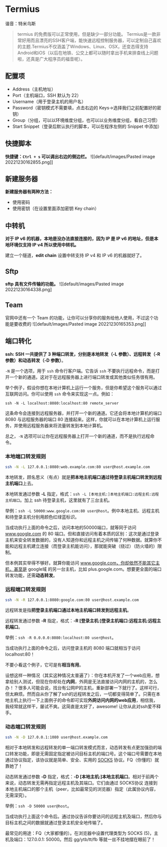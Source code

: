 # Termius
谐音：特米乌斯

> termius 的免费版可以正常使用，但是缺少一部分功能。
> Termius是一款非常好用而且漂亮的SSH客户端，能快速远程控制服务器，可以定制自己喜欢的主题.Termius不仅涵盖了Windows、Linux、OSX，还变态得支持Android和iOS（以后在地铁、公交上都可以随时拿出手机来排查线上问题啦，还真是广大程序员的福音呢）。

## 配置项

-   Address（主机地址）
-   Port（主机端口，SSH 默认为 22）
-   Username（用于登录主机的用户名）
-   Password（密钥模式不需要填，点击右边的 Keys->选择我们之前配置好的密钥）
-   Group（分组，可以以环境维度分组，也可以以业务维度分组，看自己习惯）
-   Start Snippet（登录后默认执行的脚本，可以在程序左侧的 Snippet 中添加）

## 快捷脚本

**快捷键：`Ctrl + s` 可以调出右边的侧边栏。**
![[default/images/Pasted image 20221230162855.png]]

## 新建服务器
**新建服务器有两种方法：**
+ 使用密码
+ 使用密钥（在设置里面添加密钥 Key chain）


## 中转机

**对于 IP v6 的机器，本地是没办法直接连接的，因为 IP 是 IP v6 的地址，但是本地环境仅支持 IP v4 所以使用中转机。**

建立一个隧道，**edit chain** 设置中转支持 IP v4  和 IP v6 的机器就好了。


## Sftp

**sftp 具有文件传输的功能。**
![[default/images/Pasted image 20221230164338.png]


## Team

官网中还有一个 Team 的功能，让你可以分享你的服务给他人使用，不过这个功能是要收费的
![[default/images/Pasted image 20221230165353.png]]


## 端口转化

**ssh:
SSH 一共提供了 3 种端口转发，分别是本地转发（-L 参数）、远程转发（-R 参数）和动态转发（-D 参数）**。

`-N` 是一个选项，用于 `ssh` 命令行客户端。它告诉 `ssh` 不要执行远程命令，而是打开一个新的通道。这对于在远程服务器上进行端口转发或其他类似任务很有用。

举个例子，假设你想在本地计算机上运行一个服务，但是你希望这个服务可以通过互联网访问。你可以使用 `ssh` 命令来实现这一点。例如：

`ssh -N -L localhost:8080:localhost:80 remote_server`

这条命令会连接到远程服务器，并打开一个新的通道。它还会将本地计算机的端口 8080 与远程服务器的端口 80 连接起来。这样，你就可以在本地计算机上运行服务，并使用远程服务器来将流量转发到本地计算机。

总之，`-N` 选项可以让你在远程服务器上打开一个新的通道，而不是执行远程命令。


### 本地端口转发规则
```bash
ssh -N -L 127.0.0.1:8080:web.example.com:80 user@host.example.com
```

本地转发，顾名思义（有点）就是**把本地主机端口通过待登录主机端口转发到远程主机端口**上去。

本地转发通过参数 **-L** 指定，格式：`ssh -L [本地主机:]本地主机端口:远程主机:远程主机端口`。加上 ssh 待登录主机，这里就有了三台主机。

举例：`ssh -L 50000:www.google.com:80 user@host`。例中本地主机、远程主机和待登录主机分别用颜色红绿蓝标识。

当成功执行上面的命令之后，访问本地的50000端口，就等同于访问 www.google.com 的 80 端口。但和直接访问有着本质的区别：这次是通过登录主机来安全转发数据的，没有人知道你和远程主机之间传输了何种数据。就算你不能和远程主机建立连接（而登录主机能访问），那就能突破（绕过）（防火墙的）限制。

但本例其实举得不够好。就算你能访问 www.google.com，你却依然不能其它主机，甚至是 google域 的另一台主机，比如 plus.google.com。想要更全面的端口转发功能，还需**动态转发**。


### 远程端口转发规则
```bash
ssh -N -R 127.0.0.1:8080:google.com:80 user@host.example.com
```

远程转发是指**把登录主机端口通过本地主机端口转发到远程主机**。

远程转发通过参数 **-R** 指定，格式：**-R [登录主机:]登录主机端口:远程主机:远程主机端口**。

举例：`ssh -R 0.0.0.0:8080:localhost:80 user@host`。

当成功执行上面的命令之后，访问登录主机的 8080 端口就相当于访问 localhost:80！

不要小看这个例子，它可是有**相当有用**。

设想这样一种情况（其实这种情况太普遍了）：你在本机开发了一个web应用，想拿给别人测试，但现在你却处在**内网**，外网是无法直接访问内网的主机的，怎么办！？很多人可能会说，找台有公网IP的主机，重新部署一下就行了。这样可行，但太麻烦。然而自从你了解了ssh的远程转发之后，一切都变得简单了。只需在本地主机上执行一下上面例子的命令即可实现**外网访问内网的web应用**，相信我，我经常就这样干，屡试不爽。这简直是太好了，awesome! 让你从此对ssh爱不释手。


### 动态端口转发规则
```bash
ssh -N -D 127.0.0.1:1080 user@host.example.com
```

相对于本地转发和远程转发的单一端口转发模式而言，动态转发有点更加强劲的端口转发功能，即是无需固定指定被访问目标主机的端口号。这个端口号需要在本地通过协议指定，该协议就是简单、安全、实用的 [SOCKS](https://en.wikipedia.org/wiki/SOCKS) 协议。FQ（你懂的）就靠她了！

动态转发通过参数 **-D** 指定，格式：**-D [本地主机:]本地主机端口**。相对于前两个来说，动态转发无需再指定远程主机及其端口。它们由通过 SOCKS协议 连接到本地主机端口的那个主机（peer，比如最常见的浏览器）指定（此属协议内容，无需深究）。

举例：`ssh -D 50000 user@host`。

当成功执行上面这个命令后。通过协议告诉你要访问的远程主机及端口，然后你与目标主机之间的数据就通过登录主机安全地传输了。

最常见的用途：FQ（大家都懂的）。在浏览器中设置代理类型为 SOCKS (5)，主机及端口：127.0.0.1: 50000。然后 gg/ytb/tt/fb 等就一丝不挂地摆在眼前了！